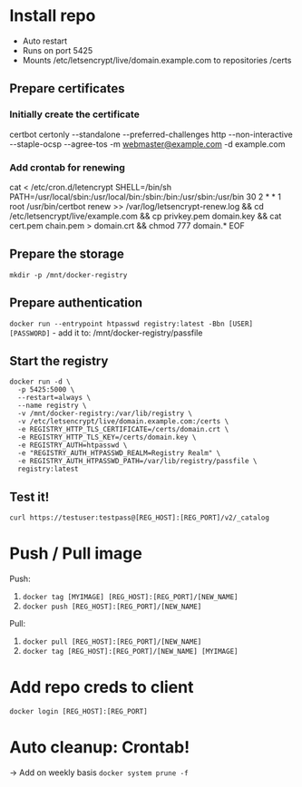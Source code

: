 # Install repo #
- Auto restart
- Runs on port 5425
- Mounts /etc/letsencrypt/live/domain.example.com to repositories /certs

## Prepare certificates ##
### Initially create the certificate ###
certbot certonly --standalone --preferred-challenges http --non-interactive  --staple-ocsp --agree-tos -m webmaster@example.com -d example.com

### Add crontab for renewing ###
cat <<EOF > /etc/cron.d/letencrypt
SHELL=/bin/sh
PATH=/usr/local/sbin:/usr/local/bin:/sbin:/bin:/usr/sbin:/usr/bin
30 2 * * 1 root /usr/bin/certbot renew >> /var/log/letsencrypt-renew.log && cd /etc/letsencrypt/live/example.com && cp privkey.pem domain.key && cat cert.pem chain.pem > domain.crt && chmod 777 domain.*
EOF

## Prepare the storage ##
`mkdir -p /mnt/docker-registry`

## Prepare authentication ##
`docker run --entrypoint htpasswd registry:latest -Bbn [USER] [PASSWORD]` - add it to: /mnt/docker-registry/passfile

## Start the registry ##
```
docker run -d \
  -p 5425:5000 \
  --restart=always \
  --name registry \
  -v /mnt/docker-registry:/var/lib/registry \
  -v /etc/letsencrypt/live/domain.example.com:/certs \
  -e REGISTRY_HTTP_TLS_CERTIFICATE=/certs/domain.crt \
  -e REGISTRY_HTTP_TLS_KEY=/certs/domain.key \
  -e REGISTRY_AUTH=htpasswd \
  -e "REGISTRY_AUTH_HTPASSWD_REALM=Registry Realm" \
  -e REGISTRY_AUTH_HTPASSWD_PATH=/var/lib/registry/passfile \
  registry:latest
```

## Test it! ##
`curl https://testuser:testpass@[REG_HOST]:[REG_PORT]/v2/_catalog`

# Push / Pull image #
Push:
1. `docker tag [MYIMAGE] [REG_HOST]:[REG_PORT]/[NEW_NAME]`
2. `docker push [REG_HOST]:[REG_PORT]/[NEW_NAME]`

Pull:
1. `docker pull [REG_HOST]:[REG_PORT]/[NEW_NAME]`
2. `docker tag [REG_HOST]:[REG_PORT]/[NEW_NAME] [MYIMAGE]`

# Add repo creds to client #
`docker login [REG_HOST]:[REG_PORT]`

# Auto cleanup: Crontab! #
-> Add on weekly basis `docker system prune -f`
